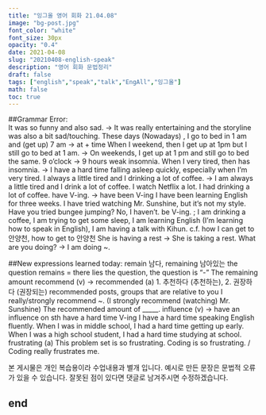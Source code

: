 ```yaml
---
title: "잉그올 영어 회화 21.04.08"
image: "bg-post.jpg"
font_color: "white"
font_size: 30px
opacity: "0.4"
date: 2021-04-08
slug: "20210408-english-speak"
description: "영어 회화 문법정리"
draft: false
tags: ["english","speak","talk","EngAll","잉그올"]
math: false
toc: true
---
```


##Grammar Error:  
It was so funny and also sad. → It was really entertaining and the storyline was also a bit sad/touching.
These days (Nowadays) , I go to bed in 1 am and (get up) 7 am → at + time
When I weekend, then I get up at 1pm but I still go to bed at 1 am. 
→ On weekends, I get up at 1 pm and still go to bed the same.
9 o’clock → 9 hours
weak insomnia. When I very tired, then has insomnia.
→ I have a hard time falling asleep quickly, especially when I’m very tired.
I always a little tired and I drinking a lot of coffee. 
→ I am always a little tired and I drink a lot of coffee. 
I watch Netflix a lot.
I had drinking a lot of coffee.
have V-ing. → have been V-ing
I have been learning English for three weeks.
I have tried watching Mr. Sunshine, but it’s not my style.
Have you tried bungee jumping? No, I haven’t.
be V-ing. ; I am drinking a coffee, I am trying to get some sleep, I am learning English (I’m learning how to speak in English), I am having a talk with Kihun.
c.f. how I can get to 안양천, how to get to 안양천
She is having a rest → She is taking a rest.
What are you doing? → I am doing ~. 

##New expressions learned today: 
remain 남다, remaining 남아있는
the question remains = there lies the question, the question is “-”
The remaining amount
recommend (v) → recommended (a) 1. 추천하다 (추천하는), 2. 권장하다 (권장되는)
recommended posts, groups that are relative to you
I really/strongly recommend ~. (I strongly recommend (watching) Mr. Sunshine)
The recommended amount of _____.
influence (v) → have an influence on sth
have a hard time V-ing
I have a hard time speaking English fluently.
When I was in middle school, I had a hard time getting up early.
When I was a high school student, I had a hard time studying at school.
frustrating (a)
This problem set is so frustrating.
Coding is so frustrating. / Coding really frustrates me.



본 게시물은 개인 복습용이라 수업내용과 별개 입니다.
예시로 만든 문장은 문법적 오류가 있을 수 있습니다. 
잘못된 점이 있다면 댓글로 남겨주시면 수정하겠습니다. 


## end
